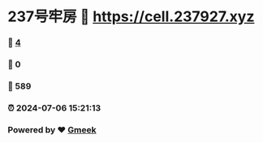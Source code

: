 # 237号牢房 :link: https://cell.237927.xyz 
### :page_facing_up: [4](https://cell.237927.xyz/tag.html) 
### :speech_balloon: 0 
### :hibiscus: 589 
### :alarm_clock: 2024-07-06 15:21:13 
### Powered by :heart: [Gmeek](https://github.com/Meekdai/Gmeek)
